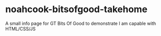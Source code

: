 # noahcook-bitsofgood-takehome
A small info page for GT Bits Of Good to demonstrate I am capable with HTML/CSS/JS
